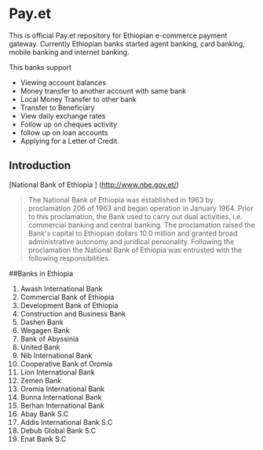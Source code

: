 Pay.et
=======================
This is official Pay.et repository for Ethiopian e-commerce payment gateway. Currently Ethiopian banks started agent banking, card banking, mobile banking and internet banking. 

This banks support 

*	Viewing account balances
*	Money transfer to another account with same bank
*	Local Money Transfer to other bank
*	Transfer to Beneficiary
*	View daily exchange rates 
*	Follow up on  cheques activity
*	follow up on loan accounts
*	Applying for a Letter of Credit.


Introduction
------------
[National Bank of Ethiopia ] (http://www.nbe.gov.et/)
>The National Bank of Ethiopia was established in 1963 by proclamation 206 of 1963 and began operation in January 1964. Prior to this proclamation, the Bank used to carry out dual activities, i.e. commercial banking and central banking. The proclamation raised the Bank's capital to Ethiopian dollars 10.0 million and granted broad administrative autonomy and juridical personality. Following the proclamation the National Bank of Ethiopia was entrusted with the following responsibilities. 

##Banks in Ethiopia

1.	Awash International Bank
2.	Commercial Bank of Ethiopia
3.	Development Bank of Ethiopia
4.	Construction and Business Bank
5.	Dashen Bank
6.	Wegagen Bank
7.	Bank of Abyssinia
8.	United Bank
9.	Nib International Bank
10.	Cooperative Bank of Oromia
11.	Lion International Bank
12.	Zemen Bank
13.	Oromia International Bank
14.	Bunna International Bank
15.	Berhan International Bank
16.	Abay Bank S.C
17.	Addis International Bank S.C
18.	Debub Global Bank S.C
19.	Enat Bank S.C


